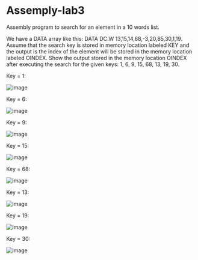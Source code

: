 # Assemply-lab3
Assembly program to search for an element in a 10 words list.

We have a DATA array like this: DATA DC.W 13,15,14,68,-3,20,85,30,1,19. Assume that the search key is stored in memory location labeled KEY and the output is the index of the element will be stored in the memory location labeled OINDEX. Show the output stored in the memory location OINDEX after executing the search for the given keys: 1, 6, 9, 15, 68, 13, 19, 30.

Key = 1:

![image](https://user-images.githubusercontent.com/96317608/220894494-9b34e550-0daf-4be4-a27d-20b0eca58b0b.png)


Key = 6:

![image](https://user-images.githubusercontent.com/96317608/220894526-2388fe63-47da-4633-87d7-ea9b038fa96e.png)


Key = 9:

![image](https://user-images.githubusercontent.com/96317608/220894550-776c2b31-7e10-4880-ad2c-37ea4d5756ee.png)


Key = 15:

![image](https://user-images.githubusercontent.com/96317608/220894572-c5d66fab-03b6-4218-b722-049336ad34a0.png)


Key = 68:

![image](https://user-images.githubusercontent.com/96317608/220894594-b5c95ec0-e207-40bf-94e1-75ccb938aa1f.png)


Key = 13:

![image](https://user-images.githubusercontent.com/96317608/220894610-21830a55-2a1b-4d2b-ab23-765ac578658f.png)


Key = 19:

![image](https://user-images.githubusercontent.com/96317608/220894625-eb065c30-a9f6-478f-aeb2-c39daffd5652.png)


Key = 30:

![image](https://user-images.githubusercontent.com/96317608/220894655-e94a9442-ac70-4ce3-9c58-f2f9de3b45b6.png)
